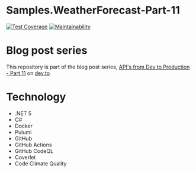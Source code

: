 # Samples.WeatherForecast-Part-11

[![Test Coverage](https://api.codeclimate.com/v1/badges/5dec0b752281460671c9/test_coverage)](https://codeclimate.com/github/peteking/Samples.WeatherForecast-Part-11/test_coverage)
[![Maintainability](https://api.codeclimate.com/v1/badges/5dec0b752281460671c9/maintainability)](https://codeclimate.com/github/peteking/Samples.WeatherForecast-Part-11/maintainability)

# Blog post series
This repository is part of the blog post series, [API's from Dev to Production - Part 11](https://dev.to/newday-technology/api-s-from-dev-to-production-part-11-pulumi-3pmk) on [dev.to](https://dev.to)

# Technology
* .NET 5
* C#
* Docker
* Pulumi
* GitHub
* GitHub Actions
* GitHub CodeQL
* Coverlet
* Code Climate Quality

